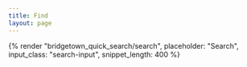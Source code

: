 ```yaml
---
title: Find
layout: page
---
```


{% render "bridgetown_quick_search/search", placeholder: "Search", input_class: "search-input", snippet_length: 400 %}

